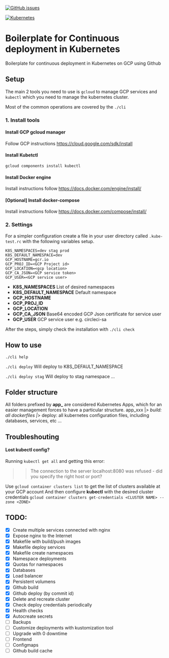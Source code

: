 [![GitHub issues](https://img.shields.io/github/issues/toloco/k8s-continuous-deployment?style=flat-square&message=ON)](https://github.com/toloco/k8s-continuous-deployment/issues)


[![Kubernetes](http://img.shields.io/static/v1?label=Kubernetes&color=green&style=flat-square&logo=kubernetes&message=ON)](https://kubernetes.io/)


Boilerplate for Continuous deployment in Kubernetes
===================================================
Boilerplate for continuous deployment in Kubernetes on GCP using Github

## Setup
The main 2 tools you need to use is `gcloud` to manage GCP services and `kubectl` which
you need to manage the kubernetes cluster.

Most of the common operations are covered by the `./cli`

### 1. Install tools
#### Install GCP gcloud manager
Follow GCP instructions https://cloud.google.com/sdk/install

#### Install Kubetctl
`gcloud components install kubectl`

#### Install Docker engine
Install instructions follow https://docs.docker.com/engine/install/

#### [Optional] Install docker-compose
Install instructions follow https://docs.docker.com/compose/install/


### 2. Settings
For a simpler configuration create a file in your user directory called `.kube-test.rc` with 
the following variables setup.
```
K8S_NAMESPACES=dev stag prod
K8S_DEFAULT_NAMESPACE=dev
GCP_HOSTNAME=gcr.io
GCP_PROJ_ID=<GCP Project id>
GCP_LOCATION=<gcp location>
GCP_CA_JSON=<GCP service token>
GCP_USER=<GCP service user>
```

* **K8S_NAMESPACES** List of desired namespaces
* **K8S_DEFAULT_NAMESPACE** Default namespace
* **GCP_HOSTNAME**
* **GCP_PROJ_ID**
* **GCP_LOCATION**
* **GCP_CA_JSON** Base64 encoded GCP Json certificate for service user
* **GCP_USER** GCP service user e.g. circleci-sa


After the steps, simply check the installation with  `./cli check`


## How to use
`./cli help`

`./cli deploy` Will deploy to K8S_DEFAULT_NAMESPACE

`./cli deploy stag` Will deploy to stag namespace
...

## Folder structure
All folders prefixed by **app_** are considered Kubernetes Apps, which for an easier management
forces to have a particular structure.
app_xxx
  |_> build: all dockerfiles
  |_> deploy: all kubernetes configuration files, including databases, services, etc
...


## Troubleshouting

#### Lost kubectl config?
Running `kubectl get all` and getting this error:
>> The connection to the server localhost:8080 was refused - did you specify the right host or port?

Use `gcloud container clusters list` to get the list of clusters available at your GCP account
And then configure **kubectl** with the desired cluster credentials
`gcloud container clusters get-credentials <CLUSTER NAME> --zone <ZONE>`




## TODO:
- [X] Create multiple services connected with nginx
- [X] Expose nginx to the Internet
- [X] Makefile with build/push images
- [X] Makefile deploy services
- [X] Makefile create namespaces
- [X] Namespace deployments
- [X] Quotas for namespaces
- [X] Databases
- [X] Load balancer
- [X] Persistent volumens
- [X] Github build
- [X] Github deploy (by commit id)
- [X] Delete and recreate cluster
- [X] Check deploy credentials periodically
- [X] Health checks
- [X] Autocreate secrets
- [ ] Backups
- [ ] Customize deployments with kustomization tool
- [ ] Upgrade with 0 downtime
- [ ] Frontend
- [ ] Configmaps
- [ ] Github build cache
